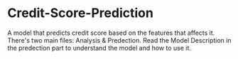 # Credit-Score-Prediction
A model that predicts credit score based on the features that affects it.
There's two main files: Analysis & Predection.
Read the Model Description in the predection part to understand the model and how to use it.
